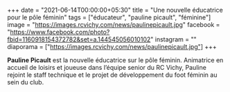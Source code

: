 +++
date = "2021-06-14T00:00:00+05:30"
title = "Une nouvelle éducatrice pour le pôle féminin"
tags = ["éducateur", "pauline picault", "féminine"]
image = "https://images.rcvichy.com/news/paulinepicault.jpg"
facebook = "https://www.facebook.com/photo?fbid=1160918154372782&set=a.144545056010102"
instagram = ""
diaporama = ["https://images.rcvichy.com/news/paulinepicault.jpg"]
+++

**Pauline Picault** est la nouvelle éducatrice sur le pôle féminin. Animatrice en accueil de loisirs et joueuse dans l’équipe senior du RC Vichy, Pauline rejoint le staff technique et le projet de développement du foot féminin au sein du club.
